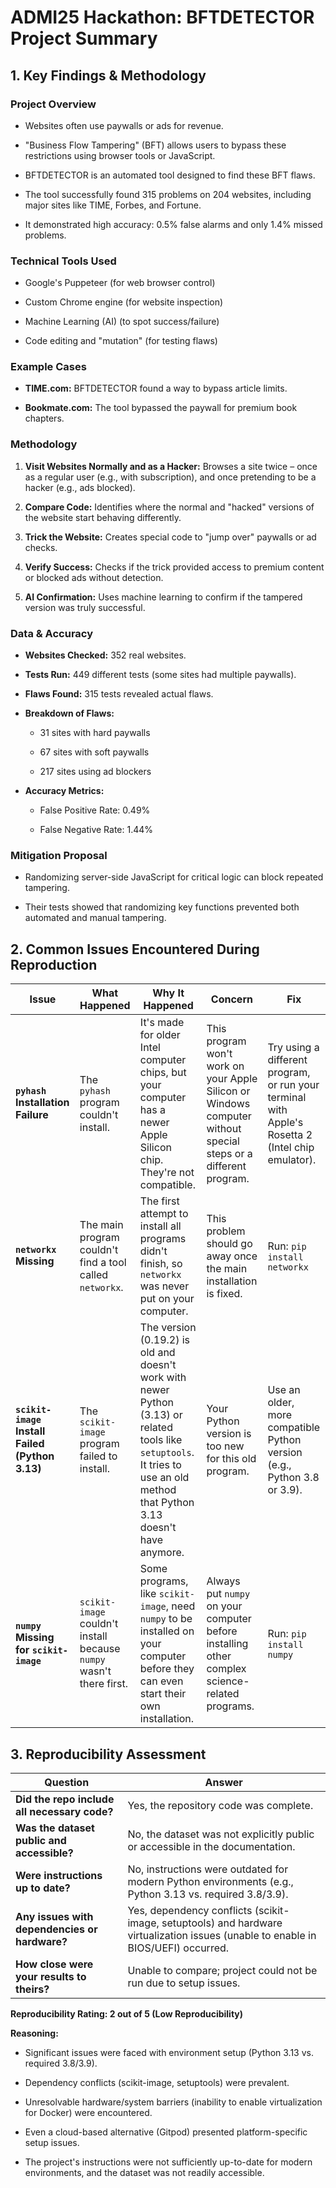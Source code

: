 # ADMI25 Hackathon: BFTDETECTOR Project Summary

## 1. Key Findings & Methodology

### Project Overview

* Websites often use paywalls or ads for revenue.

* "Business Flow Tampering" (BFT) allows users to bypass these restrictions using browser tools or JavaScript.

* BFTDETECTOR is an automated tool designed to find these BFT flaws.

* The tool successfully found 315 problems on 204 websites, including major sites like TIME, Forbes, and Fortune.

* It demonstrated high accuracy: 0.5% false alarms and only 1.4% missed problems.

### Technical Tools Used

* Google's Puppeteer (for web browser control)

* Custom Chrome engine (for website inspection)

* Machine Learning (AI) (to spot success/failure)

* Code editing and "mutation" (for testing flaws)

### Example Cases

* **TIME.com:** BFTDETECTOR found a way to bypass article limits.

* **Bookmate.com:** The tool bypassed the paywall for premium book chapters.

### Methodology

1. **Visit Websites Normally and as a Hacker:** Browses a site twice – once as a regular user (e.g., with subscription), and once pretending to be a hacker (e.g., ads blocked).

2. **Compare Code:** Identifies where the normal and "hacked" versions of the website start behaving differently.

3. **Trick the Website:** Creates special code to "jump over" paywalls or ad checks.

4. **Verify Success:** Checks if the trick provided access to premium content or blocked ads without detection.

5. **AI Confirmation:** Uses machine learning to confirm if the tampered version was truly successful.

### Data & Accuracy

* **Websites Checked:** 352 real websites.

* **Tests Run:** 449 different tests (some sites had multiple paywalls).

* **Flaws Found:** 315 tests revealed actual flaws.

* **Breakdown of Flaws:**

  * 31 sites with hard paywalls

  * 67 sites with soft paywalls

  * 217 sites using ad blockers

* **Accuracy Metrics:**

  * False Positive Rate: 0.49%

  * False Negative Rate: 1.44%

### Mitigation Proposal

* Randomizing server-side JavaScript for critical logic can block repeated tampering.

* Their tests showed that randomizing key functions prevented both automated and manual tampering.

## 2. Common Issues Encountered During Reproduction

| Issue | What Happened | Why It Happened | Concern | Fix |
| ----- | ----- | ----- | ----- | ----- |
| **`pyhash` Installation Failure** | The `pyhash` program couldn't install. | It's made for older Intel computer chips, but your computer has a newer Apple Silicon chip. They're not compatible. | This program won't work on your Apple Silicon or Windows computer without special steps or a different program. | Try using a different program, or run your terminal with Apple's Rosetta 2 (Intel chip emulator). |
| **`networkx` Missing** | The main program couldn't find a tool called `networkx`. | The first attempt to install all programs didn't finish, so `networkx` was never put on your computer. | This problem should go away once the main installation is fixed. | Run: `pip install networkx` |
| **`scikit-image` Install Failed (Python 3.13)** | The `scikit-image` program failed to install. | The version (0.19.2) is old and doesn't work with newer Python (3.13) or related tools like `setuptools`. It tries to use an old method that Python 3.13 doesn't have anymore. | Your Python version is too new for this old program. | Use an older, more compatible Python version (e.g., Python 3.8 or 3.9). |
| **`numpy` Missing for `scikit-image`** | `scikit-image` couldn't install because `numpy` wasn't there first. | Some programs, like `scikit-image`, need `numpy` to be installed on your computer before they can even start their own installation. | Always put `numpy` on your computer before installing other complex science-related programs. | Run: `pip install numpy` |

## 3. Reproducibility Assessment

| Question | Answer |
| ----- | ----- |
| **Did the repo include all necessary code?** | Yes, the repository code was complete. |
| **Was the dataset public and accessible?** | No, the dataset was not explicitly public or accessible in the documentation. |
| **Were instructions up to date?** | No, instructions were outdated for modern Python environments (e.g., Python 3.13 vs. required 3.8/3.9). |
| **Any issues with dependencies or hardware?** | Yes, dependency conflicts (scikit-image, setuptools) and hardware virtualization issues (unable to enable in BIOS/UEFI) occurred. |
| **How close were your results to theirs?** | Unable to compare; project could not be run due to setup issues. |

**Reproducibility Rating: 2 out of 5 (Low Reproducibility)**

**Reasoning:**

* Significant issues were faced with environment setup (Python 3.13 vs. required 3.8/3.9).

* Dependency conflicts (scikit-image, setuptools) were prevalent.

* Unresolvable hardware/system barriers (inability to enable virtualization for Docker) were encountered.

* Even a cloud-based alternative (Gitpod) presented platform-specific setup issues.

* The project's instructions were not sufficiently up-to-date for modern environments, and the dataset was not readily accessible.